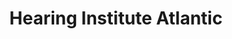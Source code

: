 ---
title: "Hearing Institute Atlantic"
url: /halifax/hearing-institute-atlantic/
shop: hearing aids
---